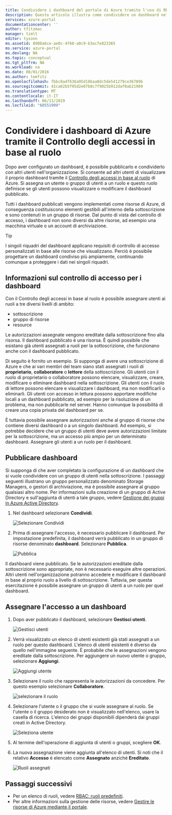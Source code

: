 ```yaml
---
title: Condividere i dashboard del portale di Azure tramite l'uso di RBAC | Microsoft Docs
description: Questo articolo illustra come condividere un dashboard nel portale di Azure tramite il Controllo degli accessi in base al ruolo.
services: azure-portal
documentationcenter: ''
author: tfitzmac
manager: timlt
editor: tysonn
ms.assetid: 8908a6ce-ae0c-4f60-a0c9-b3acfe823365
ms.service: azure-portal
ms.devlang: NA
ms.topic: conceptual
ms.tgt_pltfrm: NA
ms.workload: na
ms.date: 08/01/2016
ms.author: tomfitz
ms.openlocfilehash: fbbc8a4f636a95d18baa0dc5de541279ce36789b
ms.sourcegitcommit: 41ca82b5f95d2e07b0c7f9025b912daf0ab21909
ms.translationtype: MT
ms.contentlocale: it-IT
ms.lasthandoff: 06/13/2019
ms.locfileid: "60551999"
---
```

# <a name="share-azure-dashboards-by-using-role-based-access-control"></a>Condividere i dashboard di Azure tramite il Controllo degli accessi in base al ruolo
Dopo aver configurato un dashboard, è possibile pubblicarlo e condividerlo con altri utenti nell'organizzazione. Si consente ad altri utenti di visualizzare il proprio dashboard tramite il [Controllo degli accessi in base al ruolo](../role-based-access-control/role-assignments-portal.md) di Azure. Si assegna un utente o gruppo di utenti a un ruolo e questo ruolo definisce se gli utenti possono visualizzare o modificare il dashboard pubblicato. 

Tutti i dashboard pubblicati vengono implementati come risorse di Azure, di conseguenza costituiscono elementi gestibili all'interno della sottoscrizione e sono contenuti in un gruppo di risorse.  Dal punto di vista del controllo di accesso, i dashboard non sono diversi da altre risorse, ad esempio una macchina virtuale o un account di archiviazione.

> [!TIP]
> I singoli riquadri del dashboard applicano requisiti di controllo di accesso personalizzati in base alle risorse che visualizzano.  Perciò è possibile progettare un dashboard condiviso più ampiamente, continuando comunque a proteggere i dati nei singoli riquadri.
> 
> 

## <a name="understanding-access-control-for-dashboards"></a>Informazioni sul controllo di accesso per i dashboard
Con il Controllo degli accessi in base al ruolo è possibile assegnare utenti ai ruoli a tre diversi livelli di ambito:

* sottoscrizione
* gruppo di risorse
* resource

Le autorizzazioni assegnate vengono ereditate dalla sottoscrizione fino alla risorsa. Il dashboard pubblicato è una risorsa. È quindi possibile che esistano già utenti assegnati a ruoli per la sottoscrizione, che funzionano anche con il dashboard pubblicato. 

Di seguito è fornito un esempio.  Si supponga di avere una sottoscrizione di Azure e che ai vari membri del team siano stati assegnati i ruoli di **proprietario**, **collaboratore** o **lettore** della sottoscrizione. Gli utenti con il ruolo di proprietario o collaboratore possono elencare, visualizzare, creare, modificare o eliminare dashboard nella sottoscrizione.  Gli utenti con il ruolo di lettore possono elencare e visualizzare i dashboard, ma non modificarli o eliminarli.  Gli utenti con accesso in lettura possono apportare modifiche locali a un dashboard pubblicato, ad esempio per la risoluzione di un problema, ma non pubblicarle nel server.  Hanno comunque la possibilità di creare una copia privata del dashboard per se.

È tuttavia possibile assegnare autorizzazioni anche al gruppo di risorse che contiene diversi dashboard o a un singolo dashboard. Ad esempio, si potrebbe decidere che un gruppo di utenti deve avere autorizzazioni limitate per la sottoscrizione, ma un accesso più ampio per un determinato dashboard. Assegnare gli utenti a un ruolo per il dashboard. 

## <a name="publish-dashboard"></a>Pubblicare dashboard
Si supponga di che aver completato la configurazione di un dashboard che si vuole condividere con un gruppo di utenti nella sottoscrizione. I passaggi seguenti illustrano un gruppo personalizzato denominato Storage Managers, o gestori di archiviazione, ma è possibile assegnare al gruppo qualsiasi altro nome. Per informazioni sulla creazione di un gruppo di Active Directory e sull'aggiunta di utenti a tale gruppo, vedere [Gestione dei gruppi in Azure Active Directory](../active-directory/fundamentals/active-directory-groups-create-azure-portal.md).

1. Nel dashboard selezionare **Condividi**.
   
     ![Selezionare Condividi](./media/azure-portal-dashboard-share-access/select-share.png)
2. Prima di assegnare l'accesso, è necessario pubblicare il dashboard. Per impostazione predefinita, il dashboard verrà pubblicato in un gruppo di risorse denominato **dashboard**. Selezionare **Pubblica**.
   
     ![Pubblica](./media/azure-portal-dashboard-share-access/publish.png)

Il dashboard viene pubblicato. Se le autorizzazioni ereditate dalla sottoscrizione sono appropriate, non è necessario eseguire altre operazioni. Altri utenti nell'organizzazione potranno accedere e modificare il dashboard in base al proprio ruolo a livello di sottoscrizione. Tuttavia, per questa esercitazione è possibile assegnare un gruppo di utenti a un ruolo per quel dashboard.

## <a name="assign-access-to-a-dashboard"></a>Assegnare l'accesso a un dashboard
1. Dopo aver pubblicato il dashboard, selezionare **Gestisci utenti**.
   
     ![Gestisci utenti](./media/azure-portal-dashboard-share-access/manage-users.png)
2. Verrà visualizzato un elenco di utenti esistenti già stati assegnati a un ruolo per questo dashboard. L'elenco di utenti esistenti è diverso da quello nell'immagine seguente. È probabile che le assegnazioni vengono ereditate dalla sottoscrizione. Per aggiungere un nuovo utente o gruppo, selezionare **Aggiungi**.
   
     ![Aggiungi utente](./media/azure-portal-dashboard-share-access/existing-users.png)
3. Selezionare il ruolo che rappresenta le autorizzazioni da concedere. Per questo esempio selezionare **Collaboratore**.
   
     ![selezionare il ruolo](./media/azure-portal-dashboard-share-access/select-role.png)
4. Selezionare l'utente o il gruppo che si vuole assegnare al ruolo. Se l'utente o il gruppo desiderato non è visualizzato nell'elenco, usare la casella di ricerca. L'elenco dei gruppi disponibili dipenderà dai gruppi creati in Active Directory.
   
     ![Seleziona utente](./media/azure-portal-dashboard-share-access/select-user.png) 
5. Al termine dell'operazione di aggiunta di utenti o gruppi, scegliere **OK**. 
6. La nuova assegnazione viene aggiunta all'elenco di utenti. Si noti che il relativo **Accesso** è elencato come **Assegnato** anziché **Ereditato**.
   
     ![Ruoli assegnati](./media/azure-portal-dashboard-share-access/assigned-roles.png)

## <a name="next-steps"></a>Passaggi successivi
* Per un elenco di ruoli, vedere [RBAC: ruoli predefiniti](../role-based-access-control/built-in-roles.md).
* Per altre informazioni sulla gestione delle risorse, vedere [Gestire le risorse di Azure mediante il portale](resource-group-portal.md).

